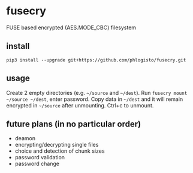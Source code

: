 fusecry
==================================================

FUSE based encrypted (AES.MODE\_CBC) filesystem

install
-------------------------

`pip3 install --upgrade git+https://github.com/phlogisto/fusecry.git`

usage
-------------------------

Create 2 empty directories (e.g. `~/source` and `~/dest`). Run
`fusecry mount ~/source ~/dest`, enter password. Copy data in `~/dest` and it
will remain encrypted in `~/source` after unmounting. Ctrl+c to unmount.

future plans (in no particular order)
-------------------------

- deamon
- encrypting/decrypting single files
- choice and detection of chunk sizes
- password validation
- password change


